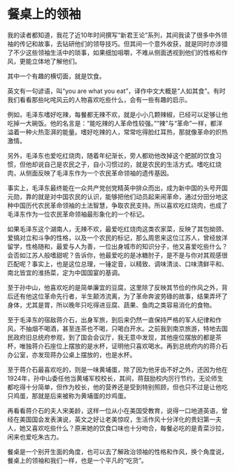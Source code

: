 # 餐桌上的领袖

我的读者都知道，我花了近10年时间撰写“新君王论”系列，其间我读了很多中外领袖的传记和故事，去钻研他们的领导技巧。但其间一个意外收获，就是同时亦涉猎了不少这些领袖生活中的琐事，如果细加咀嚼，不难从侧面透视到他们的性格和作风，更能立体地了解他们。 

其中一个有趣的横切面，就是饮食。 

英文有一句谚语，叫“you are what you eat”，译作中文大概是“人如其食”。有时我们看看那些叱咤风云的人物喜欢吃些什么，会有一些有趣的启示。 

例如，毛泽东嗜好吃辣，每餐都无辣不欢，就是小小几颗辣椒，已经可以足够让他吃掉一大碗饭。他的名言是：“能吃辣的人革命性较强。”“辣”与“革命”一样，都洋溢着一种火热澎湃的能量。嗜好吃辣的人，常常吃得脸红耳热，那就像革命的炽热激情。 

另外，毛泽东也爱吃红烧肉，随着年纪渐长，旁人都劝他改掉这个肥腻的饮食习惯，但他却说自己是农民之子，自小习惯过的，就是农民的生活方式。嗜吃红烧肉，从侧面反映了毛泽东作为一个农民革命领袖的遗传基因。 

事实上，毛泽东最终能在一众共产党创党精英中排众而出，成为新中国的头号开国元勋，靠的就是对中国农民的认识，能够把他们动员起来闹革命，通过分田分地这种中国历代农民革命领袖的土法智慧，争取农民支持。所以喜欢吃红烧肉，也成了毛泽东作为一位农民革命领袖最形象化的一个标记。 

如果毛泽东这个湖南人，无辣不欢，最爱吃红烧肉这类农家菜，反映了其包拗颈、爱搞对立和斗争的性格，以及一个农民的标记，那么周恩来这位江苏人，曾经放洋留学，性格随和，最爱与人为善，一位出身城市的知识分子，他又喜爱吃些什么？会否如江苏人般嗜甜呢？告诉你，他最爱吃的是冰糖肘子，是不是与你对其观感很匹配呢？事实上，也是这位总理，一锤定音，以精致、调味清淡、口味清鲜平和、南北皆宜的淮扬菜，定为中国国宴的基调。 

至于孙中山，他喜欢吃的是简单廉宜的豆腐，这里除了反映其节俭的作风之外，背后还有他这位革命先行者，半生颠沛流离，为了革命奔波劳碌的故事，结果弄坏了身体，尤其是胃，所以晚年只吃得进豆腐、蔬果、鱼肉之类容易消化的食物。 

至于毛泽东的宿敌蒋介石，出身军旅，到后来仍然一直保持严格的军人纪律和作风，不抽烟不喝酒，甚至连茶也不喝，只喝白开水。之前我到南京旅游，特地去国民政府旧总统府参观，到了国会会议厅，我无意中发现，其他座位摆放的都是茶杯，唯独蒋介石座位上摆放的是水杯，证明他只喜欢喝水。再到总统府内的蒋介石办公室，亦发现蒋办公桌上摆放的，也是水杯。 

至于蒋介石最喜欢吃的，则是一味黄埔蛋，除了因为他牙齿不好之外，还因为他在1924年，孙中山委任他当黄埔军校校长，其间，蒋鼓励校内厉行节约，无论师生都吃得十分简单，但作为校长，他的营养还是受到特别照顾，但也只不过是让他吃只鸡蛋，那就是后来被称为黄埔蛋的炒鸡蛋。 

再看看蒋介石的夫人宋美龄，这样一位从小在美国受教育，说得一口地道英语，曾经在美国国会发表演说，英文之好让老美惊叹，生活作风十分洋化的贵妇第一夫人，她又喜欢吃些什么？原来她的饮食口味也十分吻合，每餐必吃的是青菜沙拉，闲来也爱吃朱古力。 

餐桌是一个别开生面的角度，也可以去了解政治领袖的性格和作风，换个角度说，餐桌上的领袖和我们一样，也是一个平凡的“吃货”。